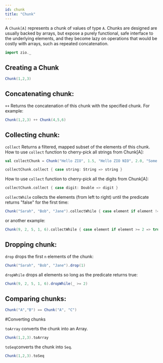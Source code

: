 ```yaml
---
id: chunk
title: "Chunk"
---
```

A `Chunk[A]` represents a chunk of values of type `A`. Chunks are designed are usually backed by arrays, but expose a purely functional, safe interface to the underlying elements, and they become lazy on operations that would be costly with arrays, such as repeated concatenation.

```scala mdoc:invisible
import zio._
```

## Creating a Chunk

```scala mdoc
Chunk(1,2,3)
```

## Concatenating chunk:

`++` Returns the concatenation of this chunk with the specified chunk. For example:

```scala mdoc
Chunk(1,2,3) ++ Chunk(4,5,6)
```

## Collecting chunk:

`collect` Returns a filtered, mapped subset of the elements of this chunk.
How to use `collect` function to cherry-pick all strings from Chunk[A]:

```scala mdoc
val collectChunk = Chunk("Hello ZIO", 1.5, "Hello ZIO NIO", 2.0, "Some string", 2.5)

collectChunk.collect { case string: String => string }
```
How to use `collect` function to cherry-pick all the digits from Chunk[A]:

```scala mdoc
collectChunk.collect { case digit: Double => digit }
```

`collectWhile` collects the elements (from left to right) until the predicate returns "false" for the first time:

```scala mdoc
Chunk("Sarah", "Bob", "Jane").collectWhile { case element if element != "Bob" => true }
```
or another example:

```scala mdoc
Chunk(9, 2, 5, 1, 6).collectWhile { case element if element >= 2 => true }
```
## Dropping chunk:

`drop` drops the first `n` elements of the chunk:

```scala mdoc
Chunk("Sarah", "Bob", "Jane").drop(1)
```

`dropWhile` drops all elements so long as the predicate returns true:

```scala mdoc
Chunk(9, 2, 5, 1, 6).dropWhile(_ >= 2)
```

## Comparing chunks:

```scala mdoc
Chunk("A","B") == Chunk("A", "C")
```

#Converting chunks

`toArray` converts the chunk into an Array.

```scala mdoc:silent
Chunk(1,2,3).toArray
```

`toSeq`converts the chunk into `Seq`.


``` scala mdoc
Chunk(1,2,3).toSeq
```
 
